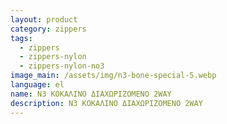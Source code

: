 ```yaml
---
layout: product
category: zippers
tags:
  - zippers
  - zippers-nylon
  - zippers-nylon-no3
image_main: /assets/img/n3-bone-special-5.webp
language: el
name: N3 ΚΟΚΑΛΙΝΟ ΔΙΑΧΩΡΙΖΟΜΕΝΟ 2WAY
description: N3 ΚΟΚΑΛΙΝΟ ΔΙΑΧΩΡΙΖΟΜΕΝΟ 2WAY
---
```

